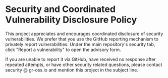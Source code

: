 # Security and Coordinated Vulnerability Disclosure Policy

This project appreciates and encourages coordinated disclosure of security vulnerabilities. We prefer that you use the GitHub reporting mechanism to privately report vulnerabilities. Under the main repository's security tab, click "Report a vulnerability" to open the advisory form.

If you are unable to report it via GitHub, have received no response after repeated attempts, or have other security related questions, please contact security @ gr-oss.io and mention this project in the subject line.

